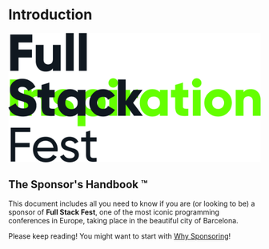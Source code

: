 # Introduction

![](.gitbook/assets/logo%20%281%29.png)

## The Sponsor's Handbook ™

This document includes all you need to know if you are \(or looking to be\) a sponsor of **Full Stack Fest**, one of the most iconic programming conferences in Europe, taking place in the beautiful city of Barcelona.

Please keep reading! You might want to start with [Why Sponsoring](becoming-a-sponsor/why-sponsor.md)!
